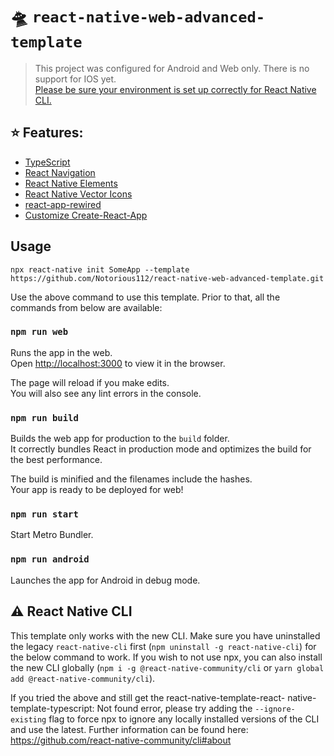 # 🛸 `react-native-web-advanced-template`

> This project was configured for Android and Web only. There is no support for IOS yet. \
> [Please be sure your environment is set up correctly for React Native CLI.](https://reactnative.dev/docs/environment-setup)


## ⭐ Features:

- [TypeScript](https://www.typescriptlang.org/)
- [React Navigation](https://reactnavigation.org/)
- [React Native Elements](https://reactnativeelements.com/)
- [React Native Vector Icons](https://github.com/oblador/react-native-vector-icons)
- [react-app-rewired](https://www.npmjs.com/package/react-app-rewired)
- [Customize Create-React-App](https://github.com/arackaf/customize-cra)

## Usage

`npx react-native init SomeApp --template https://github.com/Notorious112/react-native-web-advanced-template.git`

Use the above command to use this template. Prior to that, all the commands from below are available:

### `npm run web`

Runs the app in the web.\
Open [http://localhost:3000](http://localhost:3000) to view it in the browser.

The page will reload if you make edits.\
You will also see any lint errors in the console.


### `npm run build`

Builds the web app for production to the `build` folder.\
It correctly bundles React in production mode and optimizes the build for the best performance.

The build is minified and the filenames include the hashes.\
Your app is ready to be deployed for web!


### `npm run start`

Start Metro Bundler.


### `npm run android`

Launches the app for Android in debug mode.

## ⚠️ React Native CLI
This template only works with the new CLI. Make sure you have uninstalled the legacy `react-native-cli` first (`npm uninstall -g react-native-cli`) for the below command to work. If you wish to not use npx, you can also install the new CLI globally (`npm i -g @react-native-community/cli` or `yarn global add @react-native-community/cli`).

If you tried the above and still get the react-native-template-react- native-template-typescript: Not found error, please try adding the `--ignore-existing` flag to force npx to ignore any locally installed versions of the CLI and use the latest.
Further information can be found here: https://github.com/react-native-community/cli#about
